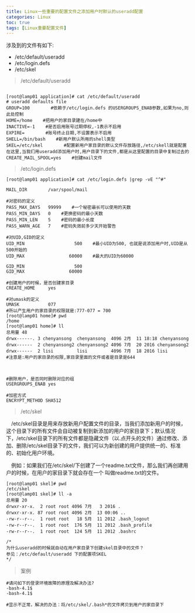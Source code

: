 ```yaml
---
title: Linux一些重要的配置文件之添加用户时默认的useradd配置
categories: Linux   
toc: true  
tags: [Linux重要配置文件]
---
```



涉及到的文件有如下:
* /etc/default/useradd
* /etc/login.defs
* /etc/skel

> /etc/default/useradd

```

[root@lamp01 application]# cat /etc/default/useradd
# useradd defaults file
GROUP=100        #依赖于/etc/login.defs 的USERGROUPS_ENAB参数,如果为no,则此处控制
HOME=/home    #把用户的家目录建在/home中
INACTIVE=-1    #是否启用账号过期停权,-1表示不启用
EXPIRE=        #账号终止日期,不设置表示不启用
SHELL=/bin/bash    #新用户默认所用的shell类型
SKEL=/etc/skel        #配置新用户家目录的默认文件存放路径,/etc/skell就是配置在这里,当我们用useradd添加用户时,用户目录下的文件,都是从这里配置的目录中复制过去的
CREATE_MAIL_SPOOL=yes    #创建mail文件
```

>  /etc/login.defs

```
[root@lamp01 application]# cat /etc/login.defs |grep -vE "^#"
 
MAIL_DIR        /var/spool/mail

#对密码的定义
PASS_MAX_DAYS   99999    #一个秘密最长可以使用的天数
PASS_MIN_DAYS   0    #更换密码的最小天数
PASS_MIN_LEN    5    #密码的最小长度
PASS_WARN_AGE   7    #密码失效前多少天开始警告

#对UID,GID的定义 
UID_MIN                   500    #最小UID为500, 也就是说添加用户时,UID是从500开始的
UID_MAX                 60000    #最大的UID为60000
 
GID_MIN                   500    
GID_MAX                 60000
 
#创建用户的时候，是否创建家目录
CREATE_HOME     yes
 
#对umask的定义
UMASK           077    
#所以产生用户的家目录的权限就是:777-077 = 700
[root@lamp01 home]# pwd
/home
[root@lamp01 home]# ll
总用量 48
drwx------. 3 chenyansong  chenyansong  4096 2月  11 18:18 chenyansong
drwx------  2 chenyansong2 chenyansong2 4096 7月  20 2016 chenyansong2
drwx------  2 lisi         lisi         4096 7月  18 2016 lisi
#注意是:用户的家目录的权限,家目录里面的文件或者是目录是644



#删除用户，是否同时删除对应的组
USERGROUPS_ENAB yes
 
#加密方式
ENCRYPT_METHOD SHA512 
```

> /etc/skel

&emsp;/etc/skel目录是用来存放新用户配置文件的目录，当我们添加新用户的时候，这个目录下的所有文件会自动被复制到新添加的用户的家目录下；默认情况下，/etc/skel目录下的所有文件都是隐藏文件（以.点开头的文件）通过修改、添加、删除/etc/skel目录下的文件，我们可以为新创建的用户提供统一的、标准的、初始化用户环境。
 
&emsp;例如：如果我们在/etc/skel/下创建了一个readme.txt文件，那么我们再创建用户的时候，在用户的家目录下就会存在一个
叫做readme.txt的文件。


```
[root@lamp01 skel]# pwd
/etc/skel
[root@lamp01 skel]# ll -a
总用量 20
drwxr-xr-x.  2 root root 4096 7月   3 2016 .
drwxr-xr-x. 87 root root 4096 2月  13 00:06 ..
-rw-r--r--.  1 root root   18 5月  11 2012 .bash_logout
-rw-r--r--.  1 root root  176 5月  11 2012 .bash_profile
-rw-r--r--.  1 root root  124 5月  11 2012 .bashrc

/*
为什么useradd的时候就自动在用户家目录下创建skel目录中的文件？
参见：/etc/default/useradd 下的配置项SKEL
*/

```

> 案例

```
#请问如下的登录环境故障的原理及解决办法?
-bash-4.1$
-bash-4.1$

#显示不正常，解决的办法：将/etc/skel/.bash*的文件拷贝到用户的家目录下
```



